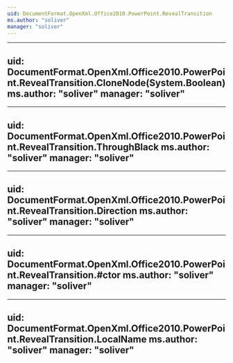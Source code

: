 ```yaml
---
uid: DocumentFormat.OpenXml.Office2010.PowerPoint.RevealTransition
ms.author: "soliver"
manager: "soliver"
---
```


---
uid: DocumentFormat.OpenXml.Office2010.PowerPoint.RevealTransition.CloneNode(System.Boolean)
ms.author: "soliver"
manager: "soliver"
---

---
uid: DocumentFormat.OpenXml.Office2010.PowerPoint.RevealTransition.ThroughBlack
ms.author: "soliver"
manager: "soliver"
---

---
uid: DocumentFormat.OpenXml.Office2010.PowerPoint.RevealTransition.Direction
ms.author: "soliver"
manager: "soliver"
---

---
uid: DocumentFormat.OpenXml.Office2010.PowerPoint.RevealTransition.#ctor
ms.author: "soliver"
manager: "soliver"
---

---
uid: DocumentFormat.OpenXml.Office2010.PowerPoint.RevealTransition.LocalName
ms.author: "soliver"
manager: "soliver"
---
